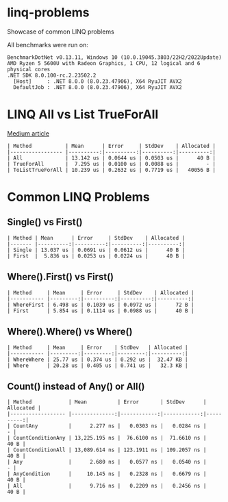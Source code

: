 # linq-problems
Showcase of common LINQ problems

All benchmarks were run on:

```
BenchmarkDotNet v0.13.11, Windows 10 (10.0.19045.3803/22H2/2022Update)
AMD Ryzen 5 5600U with Radeon Graphics, 1 CPU, 12 logical and 6 physical cores
.NET SDK 8.0.100-rc.2.23502.2
  [Host]     : .NET 8.0.0 (8.0.23.47906), X64 RyuJIT AVX2
  DefaultJob : .NET 8.0.0 (8.0.23.47906), X64 RyuJIT AVX2
```

# LINQ All vs List TrueForAll

[Medium article](https://medium.com/@sebastian.stupak/stop-using-this-linq-method-37173d0bfe3d)

```
| Method           | Mean      | Error     | StdDev    | Allocated |
|----------------- |----------:|----------:|----------:|----------:|
| All              | 13.142 us | 0.0644 us | 0.0503 us |      40 B |
| TrueForAll       |  7.295 us | 0.0100 us | 0.0088 us |         - |
| ToListTrueForAll | 10.239 us | 0.2632 us | 0.7719 us |   40056 B |
```

# Common LINQ Problems

## Single() vs First()
```
| Method | Mean      | Error     | StdDev    | Allocated |
|------- |----------:|----------:|----------:|----------:|
| Single | 13.037 us | 0.0691 us | 0.0612 us |      40 B |
| First  |  5.836 us | 0.0253 us | 0.0224 us |      40 B |
```

## Where().First() vs First()

```
| Method     | Mean     | Error     | StdDev    | Allocated |
|----------- |---------:|----------:|----------:|----------:|
| WhereFirst | 6.498 us | 0.1039 us | 0.0972 us |      72 B |
| First      | 5.854 us | 0.1114 us | 0.0988 us |      40 B |
```

## Where().Where() vs Where()

```
| Method     | Mean     | Error    | StdDev   | Allocated |
|----------- |---------:|---------:|---------:|----------:|
| WhereWhere | 25.77 us | 0.374 us | 0.292 us |  32.47 KB |
| Where      | 20.28 us | 0.405 us | 0.741 us |   32.3 KB |
```

## Count() instead of Any() or All()

```
| Method            | Mean          | Error       | StdDev      | Allocated |
|------------------ |--------------:|------------:|------------:|----------:|
| CountAny          |      2.277 ns |   0.0303 ns |   0.0284 ns |         - |
| CountConditionAny | 13,225.195 ns |  76.6100 ns |  71.6610 ns |      40 B |
| CountConditionAll | 13,089.614 ns | 123.1911 ns | 109.2057 ns |      40 B |
| Any               |      2.680 ns |   0.0577 ns |   0.0540 ns |         - |
| AnyCondition      |     10.145 ns |   0.2328 ns |   0.6679 ns |      40 B |
| All               |      9.716 ns |   0.2209 ns |   0.2456 ns |      40 B |
```